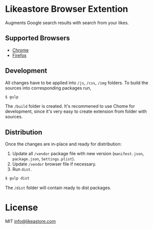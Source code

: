 # Likeastore Browser Extention

Augments Google search results with search from your likes.

## Supported Browsers

* [Chrome](https://chrome.google.com/webstore/detail/likeastore/einhadilfmpdfmmjnnppomcccmlohjad)
* [Firefox](https://addons.mozilla.org/en-US/firefox/addon/likeastore-social-bookmarking-/)

## Development

All changes have to be applied into `/js`, `/css`, `/img` folders. To build the sources into corresponding packages run,

```bash
$ gulp
```

The `/build` folder is created. It's recommened to use Chome for development, since it's very easy to create extension from folder with sources.

## Distribution

Once the changes are in-place and ready for distribution:

1. Update all `/vendor` package file with new version (`manifest.json`, `package.json`, `Settings.plist`).
2. Update `/vendor` browser file if necessary.
3. Run `dist`.

```bash
$ gulp dist
```

The `/dist` folder will contain ready to dist packages.

# License

MIT info@likeastore.com
